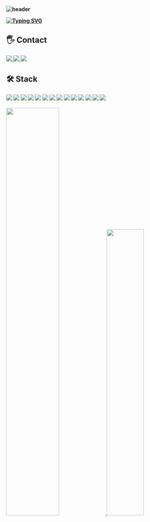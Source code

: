 <div style="font-weight:bold">


![header](https://capsule-render.vercel.app/api?type=waving&color=37BF50&height=200&section=header&text=JHeaon`s%20Github&fontColor=f0f0f0&fontSize=70&fontAlign=65&fontAlignY=40&desc=JHeaon&descSize=35&descAlign=88&descAlignY=70)

[![Typing SVG](https://readme-typing-svg.herokuapp.com?font=Yellowtail&size=30&color=FFFFFF&lines=Hello+world%2C+I%60m+JHeaon)](https://git.io/typing-svg)

## <p> 🖐️ Contact </p>
  
<a href = "https://blog.naver.com/j3heawon"> <img src="https://img.shields.io/badge/Blog-03C75A?style=flat&logo=naver&logoColor=white"> </a>
<a href = "https://www.instagram.com/jheaon/"> <img src="https://img.shields.io/badge/Instagram-E4405F?style=flat&logo=instagram&logoColor=white"> </a>
<a href = "https://open.kakao.com/o/sSyb71ie/"> <img src="https://img.shields.io/badge/KakaoTalk-FFCD00?style=flat&logo=kakaotalk&logoColor=white"> </a>
<br>

## <p> 🛠️ Stack</p>
 
<img src="https://img.shields.io/badge/Python-3766AB?style=flat&logo=Python&logoColor=white">
<img src="https://img.shields.io/badge/C-A8B9CC?style=flat&logo=C&logoColor=white">
<img src="https://img.shields.io/badge/Css-1572B6?style=flat&logo=Css3&logoColor=white">
<img src="https://img.shields.io/badge/Numpy-013243?style=flat&logo=numpy&logoColor=white">
<img src="https://img.shields.io/badge/Pandas-150458?style=flat&logo=Pandas&logoColor=white">
<img src="https://img.shields.io/badge/Selenium-43B02A?style=flat&logo=selenium&logoColor=white">
<img src="https://img.shields.io/badge/Django-092E20?style=flat-square&logo=django&logoColor=white">
<img src="https://img.shields.io/badge/FastApi-009688?style=flat&logo=Fastapi&logoColor=white">
<img src="https://img.shields.io/badge/Flask-000000?style=flat&logo=Flask&logoColor=b">
<img src="https://img.shields.io/badge/Github-181717?style=flat&logo=Github&logoColor=white"> 
<img src="https://img.shields.io/badge/Git-F05032?style=flat&logo=Git&logoColor=white"> 
<img src="https://img.shields.io/badge/Figma-F24E1E?style=flat&logo=figma&logoColor=white"> 
<img src="https://img.shields.io/badge/Nothon-000000?style=flat&logo=notion&logoColor=white"> 
<img src="https://img.shields.io/badge/Canva-00C4CC?style=flat&logo=canva&logoColor=white"> <br>



<br>


<a href="https://github.com/JHeaon/github-readme-stats">
  <img src="https://github-readme-stats.vercel.app/api?username=JHeaon&show_icons=true&theme=material-palenight&hide_border=true&bg_color=FFFFFF&icon_color=37BF50&text_color=000000&title_color=37BF50" width=53% />
</a>
<a href="https://github.com/JHeaon/github-stats">
 <img src="https://github-readme-stats.vercel.app/api/top-langs/?username=Jheaon&layout=compact&theme=스타일&title_color=37BF50" width=44.4% />
</a>
</div>
